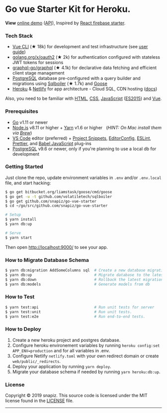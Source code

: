 <h1>
  Go vue Starter Kit for Heroku.
</h1>


<p><strong>View</strong> <a href="https://go-vue-starter.netlify.com">online demo</a> (<a href="https://go-vue-starter.netlify.com/graphql">API</a>), Inspired by <a href="https://github.com/kriasoft/react-firebase-starter">React firebase starter</a>.

### Tech Stack

- [Vue CLI][vsc] (★ 18k) for development and test infrastructure (see [user guide][vscdocs])
- [golang.org/x/oauth2][oauth2] (★ 2k) for authentication configured with stateless JWT tokens for sessions
- [graphql-go/graphql][gqljs] (★ 4.1k) for declarative data fetching and efficient client stage management
- [PostgreSQL][psql] database pre-configured with a query builder and migrations using [Sqlboiler][sboiler] (★ 1.7k) and [Goose][goose]
- [Heroku][heroku] & [Netlify][netlify] for app architecture - Cloud SQL, CDN hosting ([docs][netlifydocs])

Also, you need to be familiar with [HTML][html], [CSS][css], [JavaScript][js] ([ES2015][es2015]) and [Vue](https://vuejs.org/v2/guide/).

### Prerequisites

- [Go][golang] v1.11 or newer
- [Node.js][nodejs] v8.11 or higher + [Yarn][yarn] v1.6 or higher &nbsp; (_HINT: On Mac install
  them via [Brew][brew]_)
- [VS Code][vc] editor (preferred) + [Project Snippets][vcsnippets], [EditorConfig][vceditconfig],
  [ESLint][vceslint], [Prettier][vcprettier], and [Babel JavaScript][vcjs] plug-ins
- [PostgreSQL][postgres] v9.6 or newer, only if you're planning to use a local db for development

### Getting Started

Just clone the repo, update environment variables in `.env` and/or `.env.local` file, and start
hacking:

```bash
$ go get bitbucket.org/liamstask/goose/cmd/goose
$ go get -u -t github.com/volatiletech/sqlboiler
$ go get github.com/snapiz/go-vue-starter
$ cd ~/go/src/github.com/snapiz/go-vue-starter

# Setup
$ yarn install
$ yarn db:up

# Serve
$ yarn start
```

Then open [http://localhost:9000/](http://localhost:9000/) to see your app.<br>

### How to Migrate Database Schema

```bash
$ yarn db:migration AddSomeColumns sql  # Create a new database migration file
$ yarn db:up                            # Migrate database to the latest version
$ yarn db:down                          # Rollback the latest migration
$ yarn db:models                        # Generate models from db
```

### How to Test

```bash
$ yarn test:api                         # Run unit tests for server                          
$ yarn test:unit                        # Run unit tests.  
$ yarn test:e2e                         # Run end-to-end tests.
```

### How to Deploy

1.  Create a new heroku project and postgres database.
2.  Configure heroku environement variables by running `heroku config:set APP_ENV=production` and for all variables in .env.
3.  Configure Netlify `netlify.toml` with your own redirect domain or create `web/public/_redirects`.
4.  Deploy your application by running `yarn deploy`.
5.  Migrate your database schema if needed by running `yarn heroku:db:up`.

### License

Copyright © 2019 snapiz. This source code is licensed under the MIT license found in
the [LICENSE](https://github.com/snapiz/go-vue-starter/LICENSE) file.

---

[vsc]: https://github.com/vuejs/vue-cli
[golang]: https://github.com/golang/go
[govendor]: https://github.com/kardianos/govendor
[vscdocs]: https://cli.vuejs.org/guide/
[psql]: https://www.postgresql.org/
[brew]: https://brew.sh/
[sboiler]: https://github.com/volatiletech/sqlboiler
[goose]: https://bitbucket.org/liamstask/goose
[gqljs]: http://graphql.org/graphql-js/
[oauth2]: https://github.com/golang/oauth2
[heroku]: https://github.com/golang/oauth2
[netlify]: https://www.netlify.com/
[netlifydocs]: https://www.netlify.com/docs/
[html]: https://developer.mozilla.org/en-US/docs/Web/HTML
[css]: https://developer.mozilla.org/en-US/docs/Web/CSS
[js]: https://developer.mozilla.org/en-US/docs/Web/JavaScript
[es2015]: http://babeljs.io/learn-es2015/
[nodejs]: https://nodejs.org/
[yarn]: https://yarnpkg.com/
[vc]: https://code.visualstudio.com/
[vcsnippets]: https://marketplace.visualstudio.com/items?itemName=rebornix.project-snippets
[vceditconfig]: https://marketplace.visualstudio.com/items?itemName=EditorConfig.EditorConfig
[vceslint]: https://marketplace.visualstudio.com/items?itemName=dbaeumer.vscode-eslint
[vcprettier]: https://marketplace.visualstudio.com/items?itemName=esbenp.prettier-vscode
[vcjs]: https://marketplace.visualstudio.com/items?itemName=mgmcdermott.vscode-language-babel
[watchman]: https://github.com/facebook/watchman
[postgres]: https://www.postgresql.org/
